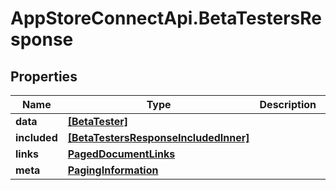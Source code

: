# AppStoreConnectApi.BetaTestersResponse

## Properties

Name | Type | Description | Notes
------------ | ------------- | ------------- | -------------
**data** | [**[BetaTester]**](BetaTester.md) |  | 
**included** | [**[BetaTestersResponseIncludedInner]**](BetaTestersResponseIncludedInner.md) |  | [optional] 
**links** | [**PagedDocumentLinks**](PagedDocumentLinks.md) |  | 
**meta** | [**PagingInformation**](PagingInformation.md) |  | [optional] 


